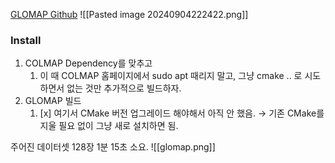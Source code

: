 [GLOMAP Github](https://github.com/colmap/glomap?tab=readme-ov-file)
![[Pasted image 20240904222422.png]]
### Install
1. COLMAP Dependency를 맞추고
	1. 이 때 COLMAP 홈페이지에서 sudo apt 때리지 말고, 그냥 cmake .. 로 시도하면서 없는 것만 추가적으로 빌드하자.
2. GLOMAP 빌드
	1. [x] 여기서 CMake 버전 업그레이드 해야해서 아직 안 했음.
		→  기존 CMake를 지울 필요 없이 그냥 새로 설치하면 됨. 


주어진 데이터셋 128장 1분 15초 소요.
![[glomap.png]]
